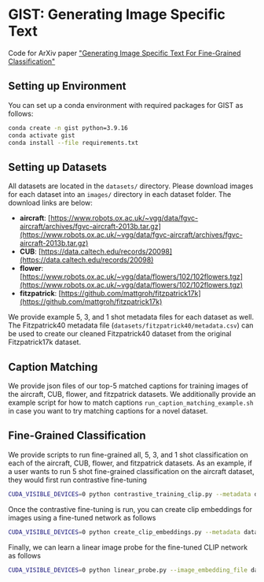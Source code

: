# GIST: Generating Image Specific Text
Code for ArXiv paper ["Generating Image Specific Text For Fine-Grained Classification"](https://arxiv.org/abs/2307.11315)

## Setting up Environment
You can set up a conda environment with required packages for GIST as follows:
```bash
conda create -n gist python=3.9.16
conda activate gist
conda install --file requirements.txt
```

## Setting up Datasets
All datasets are located in the `datasets/` directory. Please download images for each dataset into an `images/` directory in each dataset folder. The download links are below:

* **aircraft**: [https://www.robots.ox.ac.uk/~vgg/data/fgvc-aircraft/archives/fgvc-aircraft-2013b.tar.gz](https://www.robots.ox.ac.uk/~vgg/data/fgvc-aircraft/archives/fgvc-aircraft-2013b.tar.gz)
* **CUB**: [https://data.caltech.edu/records/20098](https://data.caltech.edu/records/20098)
* **flower**: [https://www.robots.ox.ac.uk/~vgg/data/flowers/102/102flowers.tgz](https://www.robots.ox.ac.uk/~vgg/data/flowers/102/102flowers.tgz)
* **fitzpatrick**: [https://github.com/mattgroh/fitzpatrick17k](https://github.com/mattgroh/fitzpatrick17k)

We provide example 5, 3, and 1 shot metadata files for each dataset as well. The Fitzpatrick40 metadata file (`datasets/fitzpatrick40/metadata.csv`) can be used to create our cleaned Fitzpatrick40 dataset from the original Fitzpatrick17k dataset.

## Caption Matching
We provide json files of our top-5 matched captions for training images of the aircraft, CUB, flower, and fitzpatrick datasets. We additionally provide an example script for how to match captions `run_caption_matching_example.sh` in case you want to try matching captions for a novel dataset.

## Fine-Grained Classification
We provide scripts to run fine-grained all, 5, 3, and 1 shot classification on each of the aircraft, CUB, flower, and fitzpatrick datasets. As an example, if a user wants to run 5 shot fine-grained classification on the aircraft dataset, they would first run contrastive fine-tuning

```bash
CUDA_VISIBLE_DEVICES=0 python contrastive_training_clip.py --metadata datasets/aircraft/metadata_5shot.csv --captions_file datasets/aircraft/captions_top5.json --num_captions 4 --image_folder datasets/aircraft/images/ --output_file aircraft_5shot
```

Once the contrastive fine-tuning is run, you can create clip embeddings for images using a fine-tuned network as follows

```bash
CUDA_VISIBLE_DEVICES=0 python create_clip_embeddings.py --metadata datasets/aircraft/metadata_5shot.csv --clip_weights aircraft_5shot_epoch_39.pt --image_folder datasets/aircraft/images/ --output_file datasets/aircraft/aircraft_5shot_embeddings.pkl
```

Finally, we can learn a linear image probe for the fine-tuned CLIP network as follows

```bash
CUDA_VISIBLE_DEVICES=0 python linear_probe.py --image_embedding_file datasets/aircraft/aircraft_5shot_embeddings.pkl --metadata datasets/aircraft/metadata_5shot.csv
```



